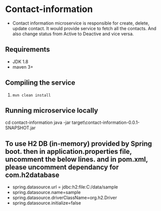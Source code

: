# Contact-information

- Contact information microservice is responsible for create, delete, update contact. It would provide service to fetch all the contacts. And also change status from Active to Deactive and vice versa.

## Requirements

- JDK 1.8
- maven 3+

## Compiling the service

1. `mvn clean install`

## Running microservice locally

cd contact-information
java -jar target\contact-information-0.0.1-SNAPSHOT.jar

## To use H2 DB (in-memory) provided by Spring boot. then in application.properties file, uncomment the below lines. and in pom.xml, please uncomment dependancy for com.h2database

- spring.datasource.url = jdbc:h2:file:C:/data/sample
- spring.datasource.name=sample
- spring.datasource.driverClassName=org.h2.Driver
- spring.datasource.initialize=false
